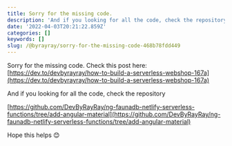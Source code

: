 ```yaml
---
title: Sorry for the missing code.
description: 'And if you looking for all the code, check the repository'
date: '2022-04-03T20:21:22.859Z'
categories: []
keywords: []
slug: /@byrayray/sorry-for-the-missing-code-468b78fdd449
---
```


Sorry for the missing code. Check this post here: [https://dev.to/devbyrayray/how-to-build-a-serverless-webshop-167a](https://dev.to/devbyrayray/how-to-build-a-serverless-webshop-167a)

And if you looking for all the code, check the repository

[https://github.com/DevByRayRay/ng-faunadb-netlify-serverless-functions/tree/add-angular-material](https://github.com/DevByRayRay/ng-faunadb-netlify-serverless-functions/tree/add-angular-material)

Hope this helps 😊
